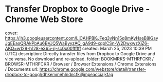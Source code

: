 # Transfer Dropbox to Google Drive - Chrome Web Store

cover: https://lh3.googleusercontent.com/LlCAHPBKJFeq3vNn15q8mKyHseB8lGsyJgEEaoQRAkPbAu6BVJQ5WaByyzAQ_gA9d9-xqplCSn-W2DwxwzXiZ6-AKQ=w128-h128-e365-rj-sc0x00ffffff
created: March 25, 2023 10:39 PM (UTC)
description: Directly transfer files from Dropbox to Google Drive and vice versa. No download and re-upload.
folder: BOOKMRKS-MTHRFCKR / BROWSR-MTHRFCKR / Browser / Browser Extensions / Chrome Extensions / Documents
url: https://chrome.google.com/webstore/detail/transfer-dropbox-to-googl/dhkemmehlndncfkilljmpeacciajkfag
